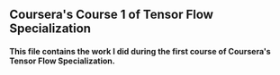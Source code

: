 ## Coursera's Course 1 of Tensor Flow Specialization

#### This file contains the work I did during the first course of Coursera's Tensor Flow Specialization.
